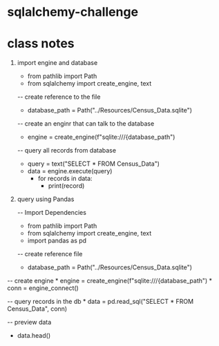 # sqlalchemy-challenge

# class notes

1. import engine and database
   
   * from pathlib import Path
   * from sqlalchemy import create_engine, text
   
   -- create reference to the file
    * database_path = Path("../Resources/Census_Data.sqlite")
   
   -- create an enginr that can talk to the database
     * engine = create_engine(f"sqlite:///{database_path")
   
   -- query all records from database
     * query = text("SELECT * FROM Census_Data")
     * data = engine.execute(query)
       * for records in data:
         * print(record)
2. query using Pandas

   -- Import Dependencies
   * from pathlib import Path
   * from sqlalchemy import create_engine, text
   * import pandas as pd
   
   -- create reference file
    * database_path = Path("../Resources/Census_Data.sqlite")

  -- create engine
     * engine = create_engine(f"sqlite:///{database_path")
     * conn = engine_connect()
     
  -- query records in the db
     * data = pd.read_sql("SELECT * FROM Census_Data", conn)

  -- preview data
  * data.head()
